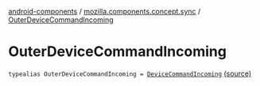 [android-components](../index.md) / [mozilla.components.concept.sync](index.md) / [OuterDeviceCommandIncoming](./-outer-device-command-incoming.md)

# OuterDeviceCommandIncoming

`typealias OuterDeviceCommandIncoming = `[`DeviceCommandIncoming`](-device-command-incoming/index.md) [(source)](https://github.com/mozilla-mobile/android-components/blob/master/components/concept/sync/src/main/java/mozilla/components/concept/sync/AccountEvent.kt#L15)